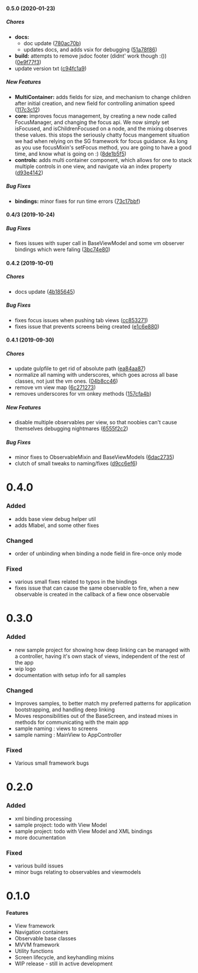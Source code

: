 #### 0.5.0 (2020-01-23)

##### Chores

* **docs:**
  *  doc update ([780ac70b](https://github.com/georgejecook/maestro/commit/780ac70be0fcb7b2b13f5092b1ce49cf7bdf9966))
  *  updates docs, and adds vsix for debugging ([51a78f86](https://github.com/georgejecook/maestro/commit/51a78f86fad1f6057aebd6838c1a3d75ec3b8ba0))
* **build:**  attempts to remove jsdoc footer (didnt' work though :()) ([0e9f77f3](https://github.com/georgejecook/maestro/commit/0e9f77f3aa21968705fa5821b93592db9306fdb5))
*  update version txt ([c94fc1a9](https://github.com/georgejecook/maestro/commit/c94fc1a962b19b352befc533f1d591418ae2a880))

##### New Features

* **MultiContainer:**  adds fields for size, and mechanism to change children after initial creation, and new field for controlling animation speed ([117c3c12](https://github.com/georgejecook/maestro/commit/117c3c122a1adc8b5f3d6f654735e309e2358572))
* **core:**  improves focus management, by creating a new node called FocusManager, and changing the focus api. We now simply set isFocused, and isChildrenFocused on a node, and the mixing observes these values. this stops the seriously chatty focus mangement situation we had when relying on the SG framework for focus guidance. As long as you use focusMixin's setFocus method, you are going to have a good time, and know what is going on :) ([8de1b5f5](https://github.com/georgejecook/maestro/commit/8de1b5f542b9678f08e020f14aed2840d01d74ad))
* **controls:**  adds multi container component, which allows for one to stack multiple controls in one view, and navigate via an index property ([d93e4142](https://github.com/georgejecook/maestro/commit/d93e4142e4eb48b674bebe228ca2a03b40d47ab9))

##### Bug Fixes

* **bindings:**  minor fixes for run time errors ([73c17bbf](https://github.com/georgejecook/maestro/commit/73c17bbf96340b7ea656e046faeca03d5639aae4))

#### 0.4/3 (2019-10-24)

##### Bug Fixes

*  fixes issues with super call in BaseViewModel and some vm observer bindings which were faling ([3bc74e80](https://github.com/georgejecook/maestro/commit/3bc74e8042ef26ef6008f8b8989d8960f89bffdf))

#### 0.4.2 (2019-10-01)

##### Chores

*  docs update ([4b185645](https://github.com/georgejecook/maestro/commit/4b1856456c4456079ed570c539861c2252e786c9))

##### Bug Fixes

*  fixes focus issues when pushing tab views ([cc853271](https://github.com/georgejecook/maestro/commit/cc8532711516b520467c4e1dcb2227eead6b7da7))
*  fixes issue that prevents screens being created ([e1c6e880](https://github.com/georgejecook/maestro/commit/e1c6e880cd79cdcf5bba9f9745c95df8e8829ef0))

#### 0.4.1 (2019-09-30)

##### Chores

*  update gulpfile to get rid of absolute path ([ea84aa87](https://github.com/georgejecook/maestro/commit/ea84aa878b0e197ac91905cfd21db844e7d4c552))
*  normalize all naming with underscores, which goes across all base classes, not just the vm ones. ([04b8cc46](https://github.com/georgejecook/maestro/commit/04b8cc46fe5785c325cd1247d6d7e216e0e47929))
*  remove vm view map ([6c271273](https://github.com/georgejecook/maestro/commit/6c2712733db663d86d3df155751551ac11098653))
*  removes underscores for vm onkey methods ([157cfa4b](https://github.com/georgejecook/maestro/commit/157cfa4b6774dd77fad3f1f9e3c1b6aef6ae199b))

##### New Features

*  disable multiple observables per view, so that noobies can't cause themselves debugging nightmares ([6555f2c2](https://github.com/georgejecook/maestro/commit/6555f2c29a1591ca09fba3504f46691fbb585c11))

##### Bug Fixes

*  minor fixes to ObservableMixin and BaseViewModels ([6dac2735](https://github.com/georgejecook/maestro/commit/6dac27352bbc26a16f93777aa737aed2b0ae4acc))
*  clutch of small tweaks to naming/fixes ([d9cc6ef6](https://github.com/georgejecook/maestro/commit/d9cc6ef648bd0073b330cb5e81108e3e1c93c67f))

# 0.4.0 

### Added 
  - adds base view debug helper util
  - adds Mlabel, and some other fixes

### Changed
  - order of unbinding when binding a node field in fire-once only mode

### Fixed
  - various small fixes related to typos in the bindings 
  - fixes issue that can cause the same observable to fire, when a new observable is created in the callback of a fiew once observable

# 0.3.0 

### Added
  - new sample project for showing how deep linking can be managed with a controller, having it's own stack of views, independent of the rest of the app
  - wip logo
  - documentation with setup info for all samples

### Changed

  - Improves samples, to better match my preferred patterns for application bootstrapping, and handling deep linking
  - Moves responsibilities out of the BaseScreen, and instead mixes in methods for communicating with the main app
  - sample naming : views to screens
  - sample naming : MainView to AppController

### Fixed
  - Various small framework bugs

# 0.2.0

### Added

  - xml binding processing
  - sample project: todo with View Model
  - sample project: todo with View Model and XML bindings
  - more documentation

### Fixed

  - various build issues
  - minor bugs relating to observables and viewmodels


# 0.1.0

#### Features

 - View framework
 - Navigation containers
 - Observable base classes
 - MVVM framework
 - Utility functions
 - Screen lifecycle, and keyhandling mixins
 - WIP release - still in active development

